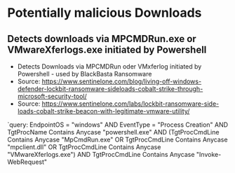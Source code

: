 # Potentially malicious Downloads

## Detects downloads via MPCMDRun.exe or VMwareXferlogs.exe initiated by Powershell

 - Detects Downloads via MPCMDRun oder VMxferlog initiated by Powershell - used by BlackBasta Ransomware
 - Source: https://www.sentinelone.com/blog/living-off-windows-defender-lockbit-ransomware-sideloads-cobalt-strike-through-microsoft-security-tool/
 - Source: https://www.sentinelone.com/labs/lockbit-ransomware-side-loads-cobalt-strike-beacon-with-legitimate-vmware-utility/

`query: EndpointOS = "windows" AND EventType = "Process Creation" AND TgtProcName Contains Anycase "powershell.exe" AND (TgtProcCmdLine Contains Anycase "MpCmdRun.exe" OR TgtProcCmdLine Contains Anycase "mpclient.dll" OR TgtProcCmdLine Contains Anycase "VMwareXferlogs.exe") AND TgtProcCmdLine Contains Anycase "Invoke-WebRequest"